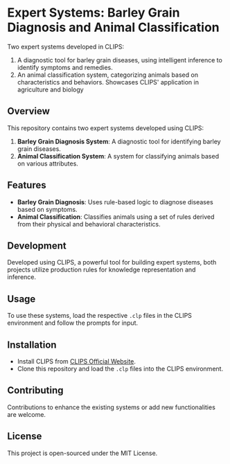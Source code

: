 # Expert Systems: Barley Grain Diagnosis and Animal Classification
Two expert systems developed in CLIPS: 
1. A diagnostic tool for barley grain diseases, using intelligent inference to identify symptoms and remedies.
2. An animal classification system, categorizing animals based on characteristics and behaviors. Showcases CLIPS' application in agriculture and biology

## Overview
This repository contains two expert systems developed using CLIPS: 
1. **Barley Grain Diagnosis System**: A diagnostic tool for identifying barley grain diseases.
2. **Animal Classification System**: A system for classifying animals based on various attributes.

## Features
- **Barley Grain Diagnosis**: Uses rule-based logic to diagnose diseases based on symptoms.
- **Animal Classification**: Classifies animals using a set of rules derived from their physical and behavioral characteristics.

## Development
Developed using CLIPS, a powerful tool for building expert systems, both projects utilize production rules for knowledge representation and inference.

## Usage
To use these systems, load the respective `.clp` files in the CLIPS environment and follow the prompts for input.

## Installation
- Install CLIPS from [CLIPS Official Website](http://www.clipsrules.net/).
- Clone this repository and load the `.clp` files into the CLIPS environment.

## Contributing
Contributions to enhance the existing systems or add new functionalities are welcome.

## License
This project is open-sourced under the MIT License.
